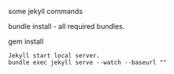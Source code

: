 some jekyll commands

bundle install - all required bundles.

gem install <dependency name>

```
Jekyll start local server. 
bundle exec jekyll serve --watch --baseurl ""
```